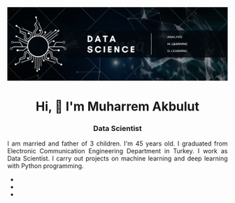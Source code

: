 <img src="githup_ana_sayfa.png">

<h1 align="center">Hi, 👋 I'm Muharrem Akbulut</h1>

<h3 align="center">Data Scientist</h3>

<p align="justify">I am married and father of 3 children. I'm 45 years old. I graduated from Electronic Communication Engineering Department in Turkey. I work as Data Scientist. I carry out projects on machine learning and deep learning with Python programming.
</p>

<ul>
  <li></li>
  <li></li>
  <li></li>

</ul>
